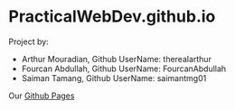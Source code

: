 # PracticalWebDev.github.io

Project by:
- Arthur Mouradian, Github UserName: therealarthur
- Fourcan Abdullah, Github UserName: FourcanAbdullah
- Saiman Tamang, Github UserName: saimantmg01

Our [Github Pages](https://therealarthur.github.io/PracticalWebDev.github.io/)
